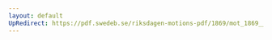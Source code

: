 ```yaml
---
layout: default
UpRedirect: https://pdf.swedeb.se/riksdagen-motions-pdf/1869/mot_1869__ak__00275/mot_1869__ak__00275_002.pdf
---
```

